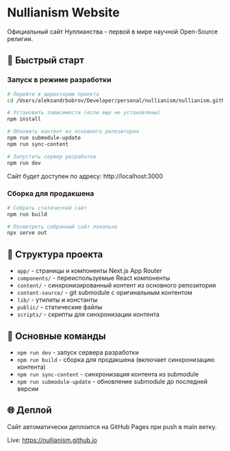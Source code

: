 # Nullianism Website

Официальный сайт Нуллианства - первой в мире научной Open-Source религии.

## 🚀 Быстрый старт

### Запуск в режиме разработки

```bash
# Перейти в директорию проекта
cd /Users/aleksandrbobrov/Developer/personal/nullianism/nullianism.github.io

# Установить зависимости (если еще не установлены)
npm install

# Обновить контент из основного репозитория
npm run submodule-update
npm run sync-content

# Запустить сервер разработки
npm run dev
```

Сайт будет доступен по адресу: http://localhost:3000

### Сборка для продакшена

```bash
# Собрать статический сайт
npm run build

# Посмотреть собранный сайт локально
npx serve out
```

## 📁 Структура проекта

- `app/` - страницы и компоненты Next.js App Router
- `components/` - переиспользуемые React компоненты
- `content/` - синхронизированный контент из основного репозитория
- `content-source/` - git submodule с оригинальным контентом
- `lib/` - утилиты и константы
- `public/` - статические файлы
- `scripts/` - скрипты для синхронизации контента

## 🔧 Основные команды

- `npm run dev` - запуск сервера разработки
- `npm run build` - сборка для продакшена (включает синхронизацию контента)
- `npm run sync-content` - синхронизация контента из submodule
- `npm run submodule-update` - обновление submodule до последней версии

## 🌐 Деплой

Сайт автоматически деплоится на GitHub Pages при push в main ветку.

Live: https://nullianism.github.io
